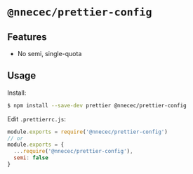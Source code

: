 # `@nnecec/prettier-config`

## Features

- No semi, single-quota

## Usage

Install:

```bash
$ npm install --save-dev prettier @nnecec/prettier-config
```

Edit `.prettierrc.js`:

```js
module.exports = require('@nnecec/prettier-config')
// or
module.exports = {
  ...require('@nnecec/prettier-config'),
  semi: false
}
```
